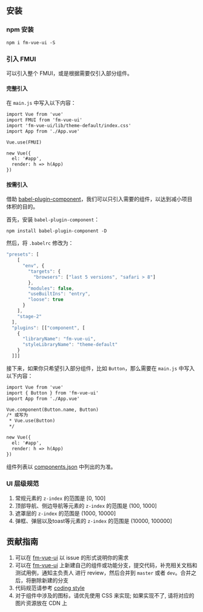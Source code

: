 ## 安装
### npm 安装
```
npm i fm-vue-ui -S
```

### 引入 FMUI
可以引入整个 FMUI，或是根据需要仅引入部分组件。

#### 完整引入

在 `main.js` 中写入以下内容：

```html
import Vue from 'vue'
import FMUI from 'fm-vue-ui'
import 'fm-vue-ui/lib/theme-default/index.css'
import App from './App.vue'

Vue.use(FMUI)

new Vue({
  el: '#app',
  render: h => h(App)
})
```

#### 按需引入
借助 [babel-plugin-component](https://github.com/QingWei-Li/babel-plugin-component)，我们可以只引入需要的组件，以达到减小项目体积的目的。

首先，安装 `babel-plugin-component`：

```
npm install babel-plugin-component -D
```

然后，将 `.babelrc` 修改为：

```js
"presets": [
    [
      "env", {
        "targets": {
          "browsers": ["last 5 versions", "safari > 8"]
        },
        "modules": false,
        "useBuiltIns": "entry",
        "loose": true
      }
    ],
    "stage-2"
  ],
  "plugins": [["component", [
    {
      "libraryName": "fm-vue-ui",
      "styleLibraryName": "theme-default"
    }
  ]]]
```

接下来，如果你只希望引入部分组件，比如 `Button`，那么需要在 `main.js` 中写入以下内容：

```html
import Vue from 'vue'
import { Button } from 'fm-vue-ui'
import App from './App.vue'

Vue.component(Button.name, Button)
/* 或写为
 * Vue.use(Button)
 */

new Vue({
  el: '#app',
  render: h => h(App)
})
```

组件列表以 [components.json](https://github.com/fmfe/fm-vue-ui/blob/master/components.json) 中列出的为准。

### UI 层级规范
1. 常规元素的 `z-index` 的范围是 [0, 100]
2. 顶部导航、侧边导航等元素的 `z-index` 的范围是 (100, 1000]
3. 遮罩层的 `z-index` 的范围是 (1000, 10000]
4. 弹框、弹层以及toast等元素的 `z-index` 的范围是 (10000, 100000]

## 贡献指南

1. 可以在 [fm-vue-ui](https://github.com/fmfe/fm-vue-ui/issues) 以 issue 的形式说明你的需求
2. 可以在 [fm-vue-ui](https://github.com/fmfe/fm-vue-ui) 上新建自己的组件或功能分支，提交代码，补充相关文档和测试用例，通知主负责人 进行 review，然后合并到 `master` 或者 `dev`。合并之后，将删除新建的分支
3. 代码规范请参考 [coding style](https://github.com/fmfe/fe-coding-style-guide/)
4. 对于组件中涉及的图标，请优先使用 CSS 来实现; 如果实现不了, 请将对应的图片资源放在 CDN 上